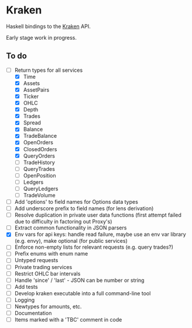 # Kraken

Haskell bindings to the [Kraken](https://www.kraken.com/en-us/help/api) API. 

Early stage work in progress.

## To do

* [ ] Return types for all services
  * [X] Time
  * [X] Assets
  * [X] AssetPairs
  * [X] Ticker
  * [X] OHLC
  * [X] Depth
  * [X] Trades
  * [X] Spread
  * [X] Balance
  * [X] TradeBalance
  * [X] OpenOrders
  * [X] ClosedOrders
  * [X] QueryOrders
  * [ ] TradeHistory
  * [ ] QueryTrades
  * [ ] OpenPosition
  * [ ] Ledgers
  * [ ] QueryLedgers
  * [ ] TradeVolume
* [ ] Add 'options' to field names for Options data types
* [ ] Add underscore prefix to field names (for lens derivation)
* [ ] Resolve duplication in private user data functions (first attempt failed due to difficulty in factoring out Proxy's)
* [ ] Extract common functionality in JSON parsers
* [X] Env vars for api keys: handle read failure, maybe use an env var library (e.g. envy), make optional (for public services)
* [ ] Enforce non-empty lists for relevant requests (e.g. query trades?)
* [ ] Prefix enums with enum name
* [ ] Untyped requests
* [ ] Private trading services
* [ ] Restrict OHLC bar intervals
* [ ] Handle 'since' / 'last' - JSON can be number or string
* [ ] Add tests
* [ ] Develop kraken executable into a full command-line tool
* [ ] Logging
* [ ] Newtypes for amounts, etc.
* [ ] Documentation
* [ ] Items marked with a 'TBC' comment in code
